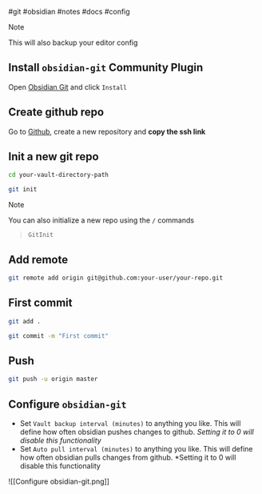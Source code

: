 #git #obsidian #notes #docs #config 

> [!note]
> This will also backup your editor config

## Install `obsidian-git` Community Plugin

Open [Obsidian Git](obsidian://show-plugin?id=obsidian-git) and click `Install`

## Create github repo

Go to [Github](htttps://github.com), create a new repository and **copy the ssh link**

## Init a new git repo

```bash
cd your-vault-directory-path
```

```bash
git init
```

> [!NOTE]
You can also initialize a new repo using the `/`  commands
> `GitInit`

## Add remote

```bash
git remote add origin git@github.com:your-user/your-repo.git
```

## First commit

```bash
git add .
```

```bash
git commit -m "First commit"
```

## Push

```bash
git push -u origin master
```

## Configure `obsidian-git`

- Set `Vault backup interval (minutes)` to anything you like. This will define how often obsidian pushes changes to github. *Setting it to 0 will disable this functionality*
- Set `Auto pull interval (minutes)` to anything you like. This will define how often obsidian pulls changes from github. *Setting it to 0 will disable this functionality

![[Configure obsidian-git.png]]